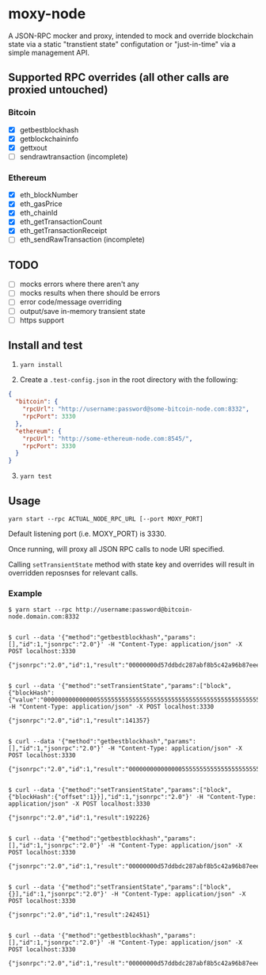 # moxy-node

A JSON-RPC mocker and proxy, intended to mock and override blockchain state via a static "transtient state" configutation or "just-in-time" via a simple management API.

## Supported RPC overrides (all other calls are proxied untouched)

### Bitcoin

- [x] getbestblockhash
- [x] getblockchaininfo
- [x] gettxout
- [ ] sendrawtransaction (incomplete)

### Ethereum

- [x] eth_blockNumber
- [x] eth_gasPrice
- [x] eth_chainId
- [x] eth_getTransactionCount
- [x] eth_getTransactionReceipt
- [ ] eth_sendRawTransaction (incomplete)

## TODO

- [ ] mocks errors where there aren't any
- [ ] mocks results when there should be errors
- [ ] error code/message overriding
- [ ] output/save in-memory transient state
- [ ] https support

## Install and test

1. `yarn install`

2. Create a `.test-config.json` in the root directory with the following:

```json
{
  "bitcoin": {
    "rpcUrl": "http://username:password@some-bitcoin-node.com:8332",
    "rpcPort": 3330
  },
  "ethereum": {
    "rpcUrl": "http://some-ethereum-node.com:8545/",
    "rpcPort": 3330
  }
}
```

3. `yarn test`

## Usage

`yarn start --rpc ACTUAL_NODE_RPC_URL [--port MOXY_PORT]`

Default listening port (i.e. MOXY_PORT) is 3330.

Once running, will proxy all JSON RPC calls to node URl specified.

Calling `setTransientState` method with state key and overrides will result in overridden reposnses for relevant calls.

### Example

```console
$ yarn start --rpc http://username:password@bitcoin-node.domain.com:8332


$ curl --data '{"method":"getbestblockhash","params":[],"id":1,"jsonrpc":"2.0"}' -H "Content-Type: application/json" -X POST localhost:3330

{"jsonrpc":"2.0","id":1,"result":"00000000d57ddbdc287abf8b5c42a96b87eeea4ef7e92b18478daf737545b03f"}


$ curl --data '{"method":"setTransientState","params":["block",{"blockHash":{"value":"0000000000000005555555555555555555555555555555555555555555555555"}}],"id":1,"jsonrpc":"2.0"}' -H "Content-Type: application/json" -X POST localhost:3330

{"jsonrpc":"2.0","id":1,"result":141357}


$ curl --data '{"method":"getbestblockhash","params":[],"id":1,"jsonrpc":"2.0"}' -H "Content-Type: application/json" -X POST localhost:3330

{"jsonrpc":"2.0","id":1,"result":"0000000000000005555555555555555555555555555555555555555555555555"}


$ curl --data '{"method":"setTransientState","params":["block",{"blockHash":{"offset":1}}],"id":1,"jsonrpc":"2.0"}' -H "Content-Type: application/json" -X POST localhost:3330

{"jsonrpc":"2.0","id":1,"result":192226}


$ curl --data '{"method":"getbestblockhash","params":[],"id":1,"jsonrpc":"2.0"}' -H "Content-Type: application/json" -X POST localhost:3330

{"jsonrpc":"2.0","id":1,"result":"00000000d57ddbdc287abf8b5c42a96b87eeea4ef7e92b18478daf737545b040"}


$ curl --data '{"method":"setTransientState","params":["block",{}],"id":1,"jsonrpc":"2.0"}' -H "Content-Type: application/json" -X POST localhost:3330

{"jsonrpc":"2.0","id":1,"result":242451}


$ curl --data '{"method":"getbestblockhash","params":[],"id":1,"jsonrpc":"2.0"}' -H "Content-Type: application/json" -X POST localhost:3330

{"jsonrpc":"2.0","id":1,"result":"00000000d57ddbdc287abf8b5c42a96b87eeea4ef7e92b18478daf737545b03f"}
```
